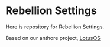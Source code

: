 # Rebellion Settings

  Here is repository for Rebellion Settings.
  
  Based on our anthore project, [LotusOS](https://github.com/LotusOS)